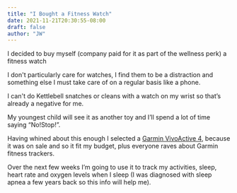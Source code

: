 ```yaml
---
title: "I Bought a Fitness Watch"
date: 2021-11-21T20:30:55-08:00
draft: false
author: "JW"
---
```


I decided to buy myself (company paid for it as part of the wellness perk) a fitness watch
<!--more-->

I don't particularly care for watches, I find them to be a distraction and something else I must take care of on a regular basis like a phone.

I can't do Kettlebell snatches or cleans with a watch on my wrist so that’s already a negative for me.

My youngest child will see it as another toy and I’ll spend a lot of time saying “No!Stop!”.

Having whined about this enough I selected a [Garmin VivoActive 4](https://www.garmin.com/en-US/p/643382), because it was on sale and so it fit my budget, plus everyone raves about Garmin fitness trackers.

Over the next few weeks I’m going to use it to track my activities, sleep, heart rate and oxygen levels when I sleep (I was diagnosed with sleep apnea a few years back so this info will help me).
